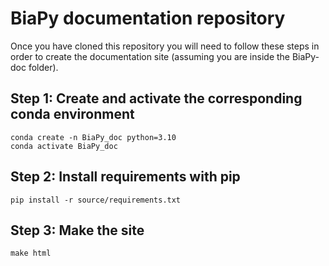 # BiaPy documentation repository
Once you have cloned this repository you will need to follow these steps in order to create the documentation site (assuming you are inside the BiaPy-doc folder).
## Step 1: Create and activate the corresponding conda environment

```
conda create -n BiaPy_doc python=3.10
conda activate BiaPy_doc
```
## Step 2: Install requirements with pip

```
pip install -r source/requirements.txt
```
## Step 3: Make the site

```
make html
```
